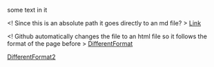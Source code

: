 some text in it

<! Since this is an absolute path it goes directly to an md file? >
[Link](https://minidawie.github.io/cse15l-lab-reports/second-file.md)

<! Github automatically changes the file to an html file so it follows the format of the page before >
[DifferentFormat](second-file.md)

[DifferentFormat2](./second-file.md)


